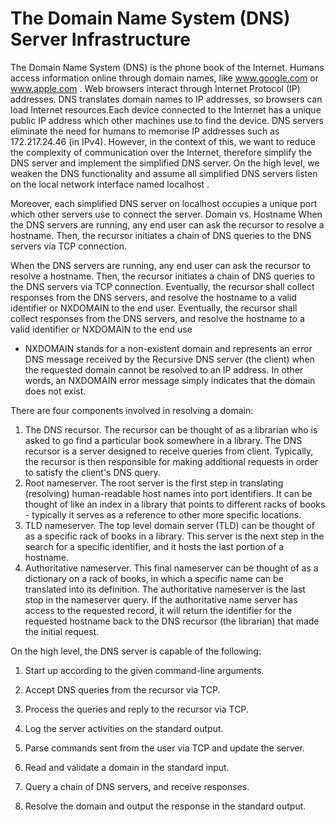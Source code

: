 # The Domain Name System (DNS) Server Infrastructure

The Domain Name System (DNS) is the phone book of the Internet. Humans access information online through domain names, like www.google.com or www.apple.com . Web browsers interact through Internet Protocol (IP) addresses. DNS translates domain names to IP addresses, so browsers can load Internet resources.Each device connected to the Internet has a unique public IP address which other machines use to find the device. DNS servers eliminate the need for humans to memorise IP addresses such as 172.217.24.46 (in IPv4).
However, in the context of this, we want to reduce the complexity of communication over the Internet, therefore simplify the DNS server and implement the simplified DNS server. On the high level, we weaken the DNS functionality and assume all simplified DNS servers listen on the local network interface named localhost .

Moreover, each simplified DNS server on
localhost occupies a unique port which other servers use to connect the server. Domain vs. Hostname
 When the DNS servers are running, any end user can ask the recursor to resolve a hostname. Then, the recursor initiates a chain of DNS queries to the DNS servers via TCP connection. 
 
When the DNS servers are running, any end user can ask the recursor to resolve a hostname.
Then, the recursor initiates a chain of DNS queries to the DNS servers via TCP connection.
Eventually, the recursor shall collect responses from the DNS servers, and resolve the hostname
to a valid identifier or NXDOMAIN to the end user.
Eventually, the recursor shall collect responses from the DNS servers, 
and resolve the hostname to a valid identifier or NXDOMAIN to the end use

* NXDOMAIN stands for a non-existent domain and represents an error DNS message received by
the Recursive DNS server (the client) when the requested domain cannot be resolved to an IP
address. In other words, an NXDOMAIN error message simply indicates that the domain does not
exist.

There are four components involved in resolving a domain:
1. The DNS recursor. The recursor can be thought of as a librarian who is asked to go find a
particular book somewhere in a library. The DNS recursor is a server designed to receive
queries from client. Typically, the recursor is then responsible for making additional requests
in order to satisfy the client's DNS query.
2. Root nameserver. The root server is the first step in translating (resolving) human-readable
host names into port identifiers. It can be thought of like an index in a library that points to
different racks of books - typically it serves as a reference to other more specific locations.
3. TLD nameserver. The top level domain server (TLD) can be thought of as a specific rack of
books in a library. This server is the next step in the search for a specific identifier, and it
hosts the last portion of a hostname.
4. Authoritative nameserver. This final nameserver can be thought of as a dictionary on a rack
of books, in which a specific name can be translated into its definition. The authoritative
nameserver is the last stop in the nameserver query. If the authoritative name server has
access to the requested record, it will return the identifier for the requested hostname back
to the DNS recursor (the librarian) that made the initial request.



On the high level, the DNS server is capable of the following:

1. Start up according to the given command-line arguments.

2. Accept DNS queries from the recursor via TCP.

3. Process the queries and reply to the recursor via TCP.

4. Log the server activities on the standard output.

5. Parse commands sent from the user via TCP and update the server.


2. Read and validate a domain in the standard input.

3. Query a chain of DNS servers, and receive responses.

4. Resolve the domain and output the response in the standard output.
